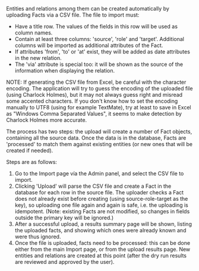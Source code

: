 Entities and relations among them can be created automatically by uploading Facts via a CSV file. The file to import must:

 * Have a title row. The values of the fields in this row will be used as column names.
 * Contain at least three columns: 'source', 'role' and 'target'. Additional columns will be imported as additional attributes of the Fact.
 * If attributes 'from', 'to' or 'at' exist, they will be added as date attributes in the new relation.
 * The 'via' attribute is special too: it will be shown as the source of the information when displaying the relation.

NOTE: If generating the CSV file from Excel, be careful with the character encoding. The application will try to guess the encoding of the uploaded file (using Charlock Holmes), but it may not always guess right and misread some accented characters. If you don't know how to set the encoding manually to UTF8 (using for example TextMate), try at least to save in Excel as "Windows Comma Separated Values", it seems to make detection by Charlock Holmes more accurate.

The process has two steps: the upload will create a number of Fact objects, containing all the source data. Once the data is in the database, Facts are 'processed' to match them against existing entities (or new ones that will be created if needed).

Steps are as follows:

1. Go to the Import page vía the Admin panel, and select the CSV file to import.
1. Clicking 'Upload' will parse the CSV file and create a Fact in the database for each row in the source file. The uploader checks a Fact does not already exist before creating (using source-role-target as the key), so uploading one file again and again is safe, i.e. the uploading is idempotent. (Note: existing Facts are not modified, so changes in fields outside the primary key will be ignored.)
1. After a successful upload, a results summary page will be shown, listing the uploaded facts, and showing which ones were already known and were thus ignored.
1. Once the file is uploaded, facts need to be processed: this can be done either from the main Import page, or from the upload results page. New entities and relations are created at this point (after the dry run results are reviewed and approved by the user).
